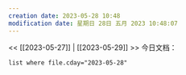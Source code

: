 ```yaml
---
creation date: 2023-05-28 10:48
modification date: 星期日 28日 五月 2023 10:48:07
---
```

<< [[2023-05-27]] | [[2023-05-29]] >>
今日文档：
```dataview
list where file.cday="2023-05-28"
```
